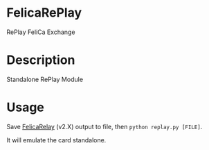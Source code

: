# FelicaRePlay

RePlay FeliCa Exchange

# Description

Standalone RePlay Module

# Usage

Save [FelicaRelay](https://github.com/OLIET2357/FelicaRelay) (v2.X) output to file, then
`python replay.py [FILE]`.

It will emulate the card standalone.
